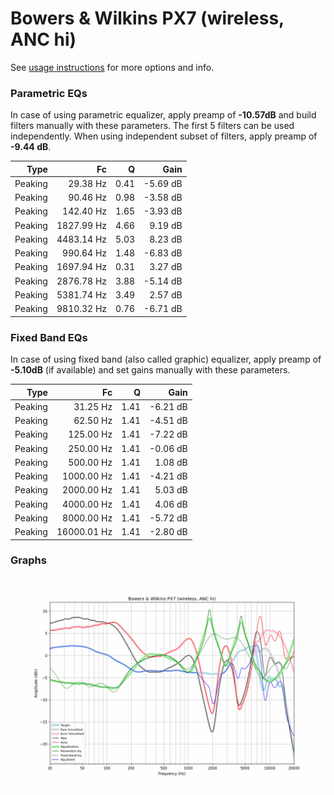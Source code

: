 # Bowers & Wilkins PX7 (wireless, ANC hi)
See [usage instructions](https://github.com/jaakkopasanen/AutoEq#usage) for more options and info.

### Parametric EQs
In case of using parametric equalizer, apply preamp of **-10.57dB** and build filters manually
with these parameters. The first 5 filters can be used independently.
When using independent subset of filters, apply preamp of **-9.44 dB**.

| Type    | Fc         |    Q | Gain     |
|--------:|-----------:|-----:|---------:|
| Peaking | 29.38 Hz   | 0.41 | -5.69 dB |
| Peaking | 90.46 Hz   | 0.98 | -3.58 dB |
| Peaking | 142.40 Hz  | 1.65 | -3.93 dB |
| Peaking | 1827.99 Hz | 4.66 | 9.19 dB  |
| Peaking | 4483.14 Hz | 5.03 | 8.23 dB  |
| Peaking | 990.64 Hz  | 1.48 | -6.83 dB |
| Peaking | 1697.94 Hz | 0.31 | 3.27 dB  |
| Peaking | 2876.78 Hz | 3.88 | -5.14 dB |
| Peaking | 5381.74 Hz | 3.49 | 2.57 dB  |
| Peaking | 9810.32 Hz | 0.76 | -6.71 dB |

### Fixed Band EQs
In case of using fixed band (also called graphic) equalizer, apply preamp of **-5.10dB**
(if available) and set gains manually with these parameters.

| Type    | Fc          |    Q | Gain     |
|--------:|------------:|-----:|---------:|
| Peaking | 31.25 Hz    | 1.41 | -6.21 dB |
| Peaking | 62.50 Hz    | 1.41 | -4.51 dB |
| Peaking | 125.00 Hz   | 1.41 | -7.22 dB |
| Peaking | 250.00 Hz   | 1.41 | -0.06 dB |
| Peaking | 500.00 Hz   | 1.41 | 1.08 dB  |
| Peaking | 1000.00 Hz  | 1.41 | -4.21 dB |
| Peaking | 2000.00 Hz  | 1.41 | 5.03 dB  |
| Peaking | 4000.00 Hz  | 1.41 | 4.06 dB  |
| Peaking | 8000.00 Hz  | 1.41 | -5.72 dB |
| Peaking | 16000.01 Hz | 1.41 | -2.80 dB |

### Graphs
![](./Bowers%20&%20Wilkins%20PX7%20(wireless,%20ANC%20hi).png)